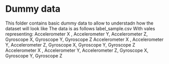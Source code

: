 # Dummy data
This folder contains basic dummy data to allow to understadn how the dataset will look like
The data is as follows label_sample.csv
With vales representing:
Accelerometer X , Accelerometer Y, Accelerometer Z, Gyroscope X, Gyroscope Y, Gyroscope Z
Accelerometer X , Accelerometer Y, Accelerometer Z, Gyroscope X, Gyroscope Y, Gyroscope Z
Accelerometer X , Accelerometer Y, Accelerometer Z, Gyroscope X, Gyroscope Y, Gyroscope Z